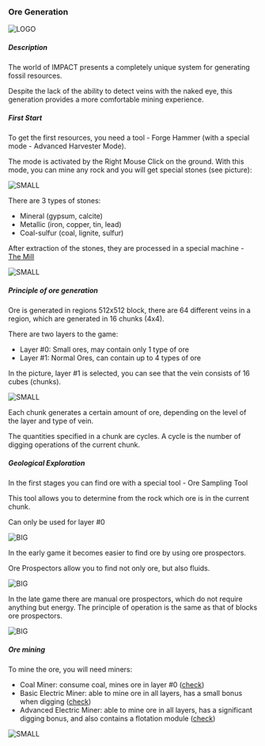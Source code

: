 ### Ore Generation

![LOGO](https://cdn.discordapp.com/attachments/916393114166525974/928074818505560064/111.png)

##### Description

The world of IMPACT presents a completely unique system for generating fossil resources.

Despite the lack of the ability to detect veins with the naked eye, this generation provides a more comfortable mining experience.

##### First Start

To get the first resources, you need a tool - Forge Hammer (with a special mode - Advanced Harvester Mode).

The mode is activated by the Right Mouse Click on the ground.
With this mode, you can mine any rock and you will get special stones (see picture):

![SMALL](https://cdn.discordapp.com/attachments/916393114166525974/946019723617914910/unknown.png)

There are 3 types of stones:

- Mineral (gypsum, calcite)
- Metallic (iron, copper, tin, lead)
- Coal-sulfur (coal, lignite, sulfur)

After extraction of the stones, they are processed in a special machine - [The Mill](#/machines#themill)

![SMALL](https://cdn.discordapp.com/attachments/916393114166525974/946022528411893770/unknown.png)

##### Principle of ore generation

Ore is generated in regions 512x512 block, there are 64 different veins in a region, which are generated in 16 chunks (4x4).

There are two layers to the game:
- Layer #0: Small ores, may contain only 1 type of ore
- Layer #1: Normal Ores, can contain up to 4 types of ore

In the picture, layer #1 is selected, you can see that the vein consists of 16 cubes (chunks).

![SMALL](https://cdn.discordapp.com/attachments/916393114166525974/928061128100184124/unknown.png)

Each chunk generates a certain amount of ore, depending on the level of the layer and type of vein.

The quantities specified in a chunk are cycles. A cycle is the number of digging operations of the current chunk.

##### Geological Exploration

In the first stages you can find ore with a special tool - Ore Sampling Tool

This tool allows you to determine from the rock which ore is in the current chunk.

Can only be used for layer #0

![BIG](https://i.imgur.com/baAOsHM.gif)

In the early game it becomes easier to find ore by using ore prospectors.

Ore Prospectors allow you to find not only ore, but also fluids.

![BIG](https://i.imgur.com/mlj29PP.gif)

In the late game there are manual ore prospectors, which do not require anything but energy. The principle of operation is the same as that of blocks ore prospectors.

![BIG](https://i.imgur.com/dqtruf0.gif)

##### Ore mining

To mine the ore, you will need miners:
- Coal Miner: consume coal, mines ore in layer #0 ([check](#/machines#coalminer))
- Basic Electric Miner: able to mine ore in all layers, has a small bonus when digging ([check](#/machines#basicelectricminer))
- Advanced Electric Miner: able to mine ore in all layers, has a significant digging bonus, and also contains a flotation module ([check](#/machines#advancedelectricminer))

![SMALL](https://cdn.discordapp.com/attachments/916393114166525974/928070934580068462/unknown.png)

